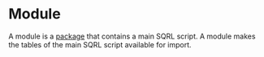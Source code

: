 # Module

A module is a [package](package) that contains a main SQRL script. A module makes the tables of the main SQRL script available for import.